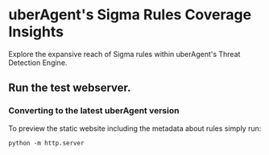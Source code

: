 # uberAgent's Sigma Rules Coverage Insights

Explore the expansive reach of Sigma rules within uberAgent's Threat Detection Engine.

## Run the test webserver.

### Converting to the latest uberAgent version
To preview the static website including the metadata about rules simply run:

```
python -m http.server
```
